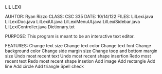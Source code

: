 LIL LEXI

AUHTOR:       Ryan Rizzo
CLASS:        CSC 335
DATE:         10/14/122
FILES:        LilLexi.java
              LilLexiDoc.java
              LilLexiUI.java
              LilLexiMenuUI.java
              LilLexiSidebar.java
              LilLexiController.java
              Dictionary.txt

PURPOSE: This program is meant to be an interactive text editor.

FEATURES: Change text size
          Change text color
          Change text font
          Change background color
          Change side margin size
          Change toop and bottom margin size
          Undo most recent text
          Undo most recent shape insertion
          Redo most recent text
          Redo most recent shape insetion
          Add image
          Add rectangle
          Add line
          Add circle
          Add triangle
          Spell check
